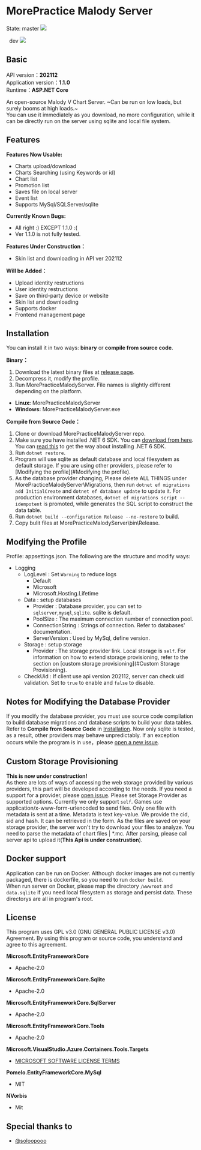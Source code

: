 # MorePractice Malody Server

<p>
State:
master
<a href="https://github.com/RhythmCodec/MorePracticeMalodyServer/actions/workflows/build.yml?query=branch%3Amaster">
<img src="https://github.com/RhythmCodec/MorePracticeMalodyServer/actions/workflows/build.yml/badge.svg?branch=master">
</a>

&nbsp; dev
<a href="https://github.com/RhythmCodec/MorePracticeMalodyServer/actions/workflows/build.yml?query=branch%3Adev">
<img src="https://github.com/RhythmCodec/MorePracticeMalodyServer/actions/workflows/build.yml/badge.svg?branch=dev">
</a>

</p>

## Basic

API version：**202112**  
Application version：**1.1.0**  
Runtime：**ASP.NET Core**

An open-source Malody V Chart Server. ~Can be run on low loads, but surely booms at high loads.~  
You can use it immediately as you download, no more configuration, while it can be directly run on the server using sqlite and local file system.

## Features

**Features Now Usable:**  
* Charts upload/download
* Charts Searching (using Keywords or id) 
* Chart list
* Promotion list
* Saves file on local server  
* Event list
* Supports MySql/SQLServer/sqlite

**Currently Known Bugs:**
* All right :) EXCEPT 1.1.0 :(
* Ver 1.1.0 is not fully tested.


**Features Under Construction：**
* Skin list and downloading in API ver 202112

**Will be Added：**
* Upload identity restructions
* User identity restructions
* Save on third-party device or website
* Skin list and downloading
* Supports docker
* Frontend management page

## Installation

You can install it in two ways: **binary** or **compile from source code**.

**Binary：**  
1. Download the latest binary files at [release page](https://github.com/RhythmCodec/MorePracticeMalodyServer/releases).
2. Decompress it, modify the profile.
3. Run MorePracticeMalodyServer. File names is slightly different depending on the platform.
  - **Linux:** MorePracticeMalodyServer
  - **Windows:** MorePracticeMalodyServer.exe
 
**Compile from Source Code：**  
1. Clone or download MorePracticeMalodyServer repo.
2. Make sure you have installed .NET 6 SDK. You can [download from here](https://dotnet.microsoft.com/download/dotnet/6.0). You can [read this](https://docs.microsoft.com/en-us/dotnet/core/install/) to get the way about installing .NET 6 SDK.
3. Run `dotnet restore`.
4. Program will use sqlite as default database and local filesystem as default storage. If you are using other providers, please refer to [Modifying the profile](#Modifying the profile).
5. As the database provider changing, Please delete ALL THINGS under MorePracticeMalodyServer\Migrations, then run `dotnet ef migrations add InitialCreate` and `dotnet ef database update` to update it. For production environment databases, `dotnet ef migrations script --idempotent` is promoted, while generates the SQL script to construct the data table.
6. Run `dotnet build --configuration Release --no-restore` to build.
7. Copy bulit files at MorePracticeMalodyServer\bin\Release. 

## Modifying the Profile

Profile: appsettings.json. The following are the structure and modify ways:
* Logging
  * LogLevel : Set `Warning` to reduce logs
    * Default
    * Microsoft
    * Microsoft.Hosting.Lifetime
  * Data : setup databases
    * Provider : Database provider, you can set to `sqlserver`,`mysql`,`sqlite`. sqlite is default.
    * PoolSize : The maximum connection number of connection pool.
    * ConnectionString : Strings of connection. Refer to databases' documentation.
    * ServerVersion : Used by MySql, define version.
  * Storage : setup storage
    * Provider : The storage provider link. Local storage is `self`. For information on how to extend storage provisioning, refer to the section on [custom storage provisioning](#Custom Storage Provisioning).
  * CheckUid : If client use api version 202112, server can check uid validation. Set to `true` to enable and `false` to disable.

## Notes for Modifying the Database Provider

If you modify the database provider, you must use source code compilation to build database migrations and database scripts to build your data tables.  
Refer to **Compile from Source Code** in [Installation](#Installation).
Now only sqlite is tested, as a result, other providers may behave unpredictably. If an exception occurs while the program is in use，please [open a new issue](https://github.com/RhythmCodec/MorePracticeMalodyServer/issues/new/choose).

## Custom Storage Provisioning

**This is now under construction!**  
As there are lots of ways of accessing the web storage provided by various providers, this part will be developed according to the needs. If you need a support for a provider, please [open issue](https://github.com/RhythmCodec/MorePracticeMalodyServer/issues/new/choose).
Please set Storage:Provider as supported options. Currently we only support `self`.
Games use application/x-www-form-urlencoded to send files. Only one file with metadata is sent at a time.
Metadata is text key-value. We provide the cid, sid and hash. It can be retrieved in the form.
As the files are saved on your storage provider, the server won't try to download your files to analyze. You need to parse the metadata of chart files | *.mc.
After parsing, please call server api to upload it(**This Api is under construstion**).

## Docker support

Application can be run on Docker. Although docker images are not currently packaged, there is dockerfile, so you need to run `docker build`.  
When run server on Docker, please map the directory `/wwwroot` and `data.sqlite` if you need local filesystem as storage and persist data. These directorys are all in program's root.

## License

This program uses GPL v3.0 (GNU GENERAL PUBLIC LICENSE v3.0) Agreement. By using this program or source code, you understand and agree to this agreement.

**Microsoft.EntityFrameworkCore**
* Apache-2.0

**Microsoft.EntityFrameworkCore.Sqlite**
* Apache-2.0

**Microsoft.EntityFrameworkCore.SqlServer**
* Apache-2.0

**Microsoft.EntityFrameworkCore.Tools**
* Apache-2.0

**Microsoft.VisualStudio.Azure.Containers.Tools.Targets**
* [MICROSOFT SOFTWARE LICENSE TERMS](https://www.nuget.org/packages/Microsoft.VisualStudio.Azure.Containers.Tools.Targets/1.11.1/license)

**Pomelo.EntityFrameworkCore.MySql**
* MIT

**NVorbis**
* Mit

## Special thanks to
* [@soloopooo](https://github.com/soloopooo)
